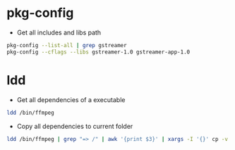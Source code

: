 pkg-config
=====
* Get all includes and libs path
```sh
pkg-config --list-all | grep gstreamer
pkg-config --cflags --libs gstreamer-1.0 gstreamer-app-1.0
```

ldd
====
* Get all dependencies of a executable
```sh
ldd /bin/ffmpeg
```
* Copy all dependencies to current folder
```sh
ldd /bin/ffmpeg | grep "=> /" | awk '{print $3}' | xargs -I '{}' cp -v '{}' .
```
